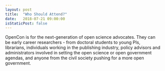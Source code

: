 ```yaml
---
layout: post
title:  "Who Should Attend?"
date:   2018-07-21 09:00:00
isStaticPost: false
---
```


OpenCon is for the next-generation of open science advocates. They can be early career researchers - from doctoral students to young PIs, librarians, individuals working in the publishing industry, policy advisors and administrators involved in setting the open science or open government agendas, and anyone from the civil society pushing for a more open government.
